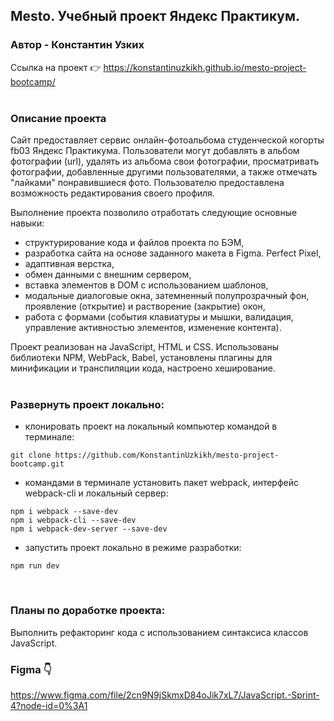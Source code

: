 ## Mesto. Учебный проект Яндекс Практикум.
### Автор - Константин Узких

Ссылка на проект 👉 https://konstantinuzkikh.github.io/mesto-project-bootcamp/
</br></br>
### Описание проекта
Сайт предоставляет сервис онлайн-фотоальбома студенческой когорты fb03 Яндекс Практикума.
Пользователи могут добавлять в альбом фотографии (url), удалять из альбома свои фотографии, просматривать фотографии, добавленные другими пользователями, а также отмечать "лайками" понравившиеся фото. Пользователю предоставлена возможность редактирования своего профиля.

Выполнение проекта позволило отработать следующие основные навыки:
- структурирование кода и файлов проекта по БЭМ,
- разработка сайта на основе заданного макета в Figma. Perfect Pixel,
- адаптивная верстка,
- обмен данными с внешним сервером,
- вставка элементов в DOM с использованием шаблонов,
- модальные диалоговые окна, затемненный полупрозрачный фон, проявление (открытие) и растворение (закрытие) окон,
- работа с формами (события клавиатуры и мышки, валидация, управление активностью элементов, изменение контента).

Проект реализован на JavaScript, HTML и CSS.
Использованы библиотеки NPM, WebPack, Babel, установлены плагины для минификации и транспиляции кода, настроено хеширование.
</br></br>
### Развернуть проект локально:
- клонировать проект на локальный компьютер командой в терминале:
```
git clone https://github.com/KonstantinUzkikh/mesto-project-bootcamp.git
```
- командами в терминале установить пакет webpack, интерфейс webpack-cli и локальный сервер:
```
npm i webpack --save-dev
npm i webpack-cli --save-dev
npm i webpack-dev-server --save-dev
```
- запустить проект локально в режиме разработки:
```
npm run dev
```
</br>

### Планы по доработке проекта:
Выполнить рефакторинг кода с использованием синтаксиса классов JavaScript.

### Figma 👇

https://www.figma.com/file/2cn9N9jSkmxD84oJik7xL7/JavaScript.-Sprint-4?node-id=0%3A1
